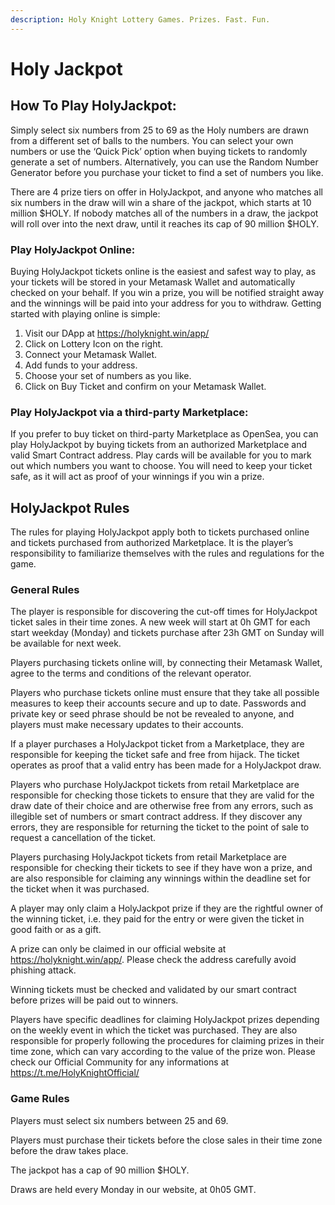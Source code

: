 ```yaml
---
description: Holy Knight Lottery Games. Prizes. Fast. Fun.
---
```


# Holy Jackpot

## How To Play HolyJackpot:

Simply select six numbers from 25 to 69 as the Holy numbers are drawn from a different set of balls to the numbers. You can select your own numbers or use the ‘Quick Pick’ option when buying tickets to randomly generate a set of numbers. Alternatively, you can use the Random Number Generator before you purchase your ticket to find a set of numbers you like.

There are 4 prize tiers on offer in HolyJackpot, and anyone who matches all six numbers in the draw will win a share of the jackpot, which starts at 10 million $HOLY. If nobody matches all of the numbers in a draw, the jackpot will roll over into the next draw, until it reaches its cap of 90 million $HOLY.

### Play HolyJackpot Online:

Buying HolyJackpot tickets online is the easiest and safest way to play, as your tickets will be stored in your Metamask Wallet and automatically checked on your behalf. If you win a prize, you will be notified straight away and the winnings will be paid into your address for you to withdraw. Getting started with playing online is simple:

1. Visit our DApp at https://holyknight.win/app/
2. Click on Lottery Icon on the right.
3. Connect your Metamask Wallet.
4. Add funds to your address.
5. Choose your set of numbers as you like.
6. Click on Buy Ticket and confirm on your Metamask Wallet.

### Play HolyJackpot via a third-party Marketplace:

If you prefer to buy ticket on third-party Marketplace as OpenSea, you can play HolyJackpot by buying tickets from an authorized Marketplace and valid Smart Contract address. Play cards will be available for you to mark out which numbers you want to choose. You will need to keep your ticket safe, as it will act as proof of your winnings if you win a prize.

## HolyJackpot Rules

The rules for playing HolyJackpot apply both to tickets purchased online and tickets purchased from authorized Marketplace. It is the player’s responsibility to familiarize themselves with the rules and regulations for the game.

### General Rules

The player is responsible for discovering the cut-off times for HolyJackpot ticket sales in their time zones. A new week will start at 0h GMT for each start weekday (Monday) and tickets purchase after 23h GMT on Sunday will be available for next week.

Players purchasing tickets online will, by connecting their Metamask Wallet, agree to the terms and conditions of the relevant operator.

Players who purchase tickets online must ensure that they take all possible measures to keep their accounts secure and up to date. Passwords and private key or seed phrase should be not be revealed to anyone, and players must make necessary updates to their accounts.

If a player purchases a HolyJackpot ticket from a Marketplace, they are responsible for keeping the ticket safe and free from hijack. The ticket operates as proof that a valid entry has been made for a HolyJackpot draw.

Players who purchase HolyJackpot tickets from retail Marketplace are responsible for checking those tickets to ensure that they are valid for the draw date of their choice and are otherwise free from any errors, such as illegible set of numbers or smart contract address. If they discover any errors, they are responsible for returning the ticket to the point of sale to request a cancellation of the ticket.

Players purchasing HolyJackpot tickets from retail Marketplace are responsible for checking their tickets to see if they have won a prize, and are also responsible for claiming any winnings within the deadline set for the ticket when it was purchased.

A player may only claim a HolyJackpot prize if they are the rightful owner of the winning ticket, i.e. they paid for the entry or were given the ticket in good faith or as a gift.

A prize can only be claimed in our official website at https://holyknight.win/app/. Please check the address carefully avoid phishing attack.

Winning tickets must be checked and validated by our smart contract before prizes will be paid out to winners.

Players have specific deadlines for claiming HolyJackpot prizes depending on the weekly event in which the ticket was purchased. They are also responsible for properly following the procedures for claiming prizes in their time zone, which can vary according to the value of the prize won. Please check our Official Community for any informations at https://t.me/HolyKnightOfficial/

### Game Rules

Players must select six numbers between 25 and 69.

Players must purchase their tickets before the close sales in their time zone before the draw takes place.

The jackpot has a cap of 90 million $HOLY.

Draws are held every Monday in our website, at 0h05 GMT.
